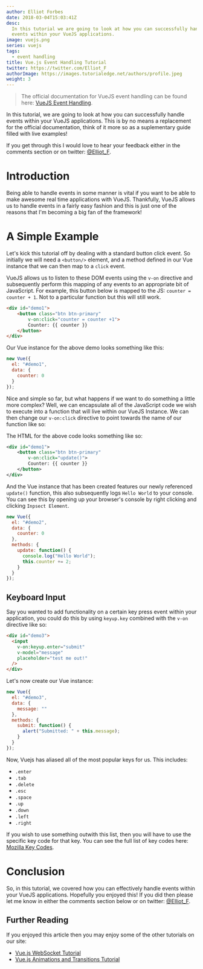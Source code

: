 ```yaml
---
author: Elliot Forbes
date: 2018-03-04T15:03:41Z
desc:
  In this tutorial we are going to look at how you can successfully handle
  events within your VueJS applications.
image: vuejs.png
series: vuejs
tags:
  - event handling
title: Vue.js Event Handling Tutorial
twitter: https://twitter.com/Elliot_F
authorImage: https://images.tutorialedge.net/authors/profile.jpeg
weight: 3
---
```


<!-- TODO: Need to validate this with interactive elements now removed -->

> The official documentation for VueJS event handling can be found here:
> [VueJS Event Handling](https://vuejs.org/v2/guide/events.html).

In this tutorial, we are going to look at how you can successfully handle events
within your VueJS applications. This is by no means a replacement for the
official documentation, think of it more so as a suplementary guide filled with
live examples!

If you get through this I would love to hear your feedback either in the
comments section or on twitter: [@Elliot_F](https://twitter.com/Elliot_F).

# Introduction

Being able to handle events in some manner is vital if you want to be able to
make awesome real time applications with VueJS. Thankfully, VueJS allows us to
handle events in a fairly easy fashion and this is just one of the reasons that
I'm becoming a big fan of the framework!

# A Simple Example

Let's kick this tutorial off by dealing with a standard button click event. So
initially we will need a `<button/>` element, and a method defined in our Vue
instance that we can then map to a `click` event.

VueJS allows us to listen to these DOM events using the `v-on` directive and
subsequently perform this mapping of any events to an appropriate bit of
JavaScript. For example, this button below is mapped to the JS:
`counter = counter + 1`. Not to a particular function but this will still work.


```html
<div id="demo1">
    <button class="btn btn-primary"
        v-on:click="counter = counter +1">
        Counter: {{ counter }}
    </button>
</div>
```

Our Vue instance for the above demo looks something like this:

```js
new Vue({
  el: "#demo1",
  data: {
    counter: 0
  }
});
```

Nice and simple so far, but what happens if we want to do something a little
more complex? Well, we can encapsulate all of the JavaScript code we wish to
execute into a function that will live within our VueJS Instance. We can then
change our `v-on:click` directive to point towards the name of our function like
so:

The HTML for the above code looks something like so:

```xml
<div id="demo1">
    <button class="btn btn-primary"
        v-on:click="update()">
        Counter: {{ counter }}
    </button>
</div>
```

And the Vue instance that has been created features our newly referenced
`update()` function, this also subsequently logs `Hello World` to your console.
You can see this by opening up your browser's console by right clicking and
clicking `Inpsect Element`.

```js
new Vue({
  el: "#demo2",
  data: {
    counter: 0
  },
  methods: {
    update: function() {
      console.log("Hello World");
      this.counter += 2;
    }
  }
});
```

## Keyboard Input

Say you wanted to add functionality on a certain key press event within your
application, you could do this by using `keyup.key` combined with the `v-on`
directive like so:

```html
<div id="demo3">
  <input
    v-on:keyup.enter="submit"
    v-model="message"
    placeholder="test me out!"
  />
</div>
```

Let's now create our Vue instance:

```js
new Vue({
  el: "#demo3",
  data: {
    message: ""
  },
  methods: {
    submit: function() {
      alert("Submitted: " + this.message);
    }
  }
});
```

Now, Vuejs has aliased all of the most popular keys for us. This includes:

- `.enter`
- `.tab`
- `.delete`
- `.esc`
- `.space`
- `.up`
- `.down`
- `.left`
- `.right`

If you wish to use something outwith this list, then you will have to use the
specific key code for that key. You can see the full list of key codes here:
[Mozilla Key Codes](https://developer.mozilla.org/en-US/docs/Web/API/KeyboardEvent/keyCode).


# Conclusion

So, in this tutorial, we covered how you can effectively handle events within
your VueJS applications. Hopefully you enjoyed this! If you did then please let
me know in either the comments section below or on twitter:
[@Elliot_F](https://twitter.com/Elliot_F).

## Further Reading

If you enjoyed this article then you may enjoy some of the other tutorials on our site:

* [Vue.js WebSocket Tutorial](/javascript/vuejs/vuejs-websocket-tutorial/)
* [Vue.js Animations and Transitions Tutorial](/javascript/vuejs/vuejs-transitions-animations-tutorial/)